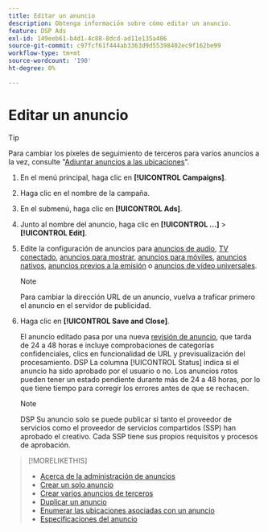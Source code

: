 ```yaml
---
title: Editar un anuncio
description: Obtenga información sobre cómo editar un anuncio.
feature: DSP Ads
exl-id: 149eeb61-b4d1-4c88-8dcd-ad11e135a486
source-git-commit: c97fcf61f444ab3363d9d55398402ec9f162be99
workflow-type: tm+mt
source-wordcount: '190'
ht-degree: 0%

---
```


# Editar un anuncio

>[!TIP]
>
>Para cambiar los píxeles de seguimiento de terceros para varios anuncios a la vez, consulte &quot;[Adjuntar anuncios a las ubicaciones](/help/dsp/campaign-management/ads/ad-attach-to-placement.md)&quot;.

1. En el menú principal, haga clic en **[!UICONTROL Campaigns]**.

1. Haga clic en el nombre de la campaña.

1. En el submenú, haga clic en **[!UICONTROL Ads]**.

1. Junto al nombre del anuncio, haga clic en **[!UICONTROL ...]** > **[!UICONTROL Edit]**.

1. Edite la configuración de anuncios para [anuncios de audio](ad-settings-audio.md), [TV conectado](ad-settings-connected-tv.md), [anuncios para mostrar](ad-settings-display.md), [anuncios para móviles](ad-settings-mobile.md), [anuncios nativos](ad-settings-native.md), [anuncios previos a la emisión](ad-settings-pre-roll.md) o [anuncios de vídeo universales](ad-settings-universal-video.md).

   >[!NOTE]
   >
   >Para cambiar la dirección URL de un anuncio, vuelva a traficar primero el anuncio en el servidor de publicidad.

1. Haga clic en **[!UICONTROL Save and Close]**.

   El anuncio editado pasa por una nueva [revisión de anuncio](ad-about.md), que tarda de 24 a 48 horas e incluye comprobaciones de categorías confidenciales, clics en funcionalidad de URL y previsualización del procesamiento. DSP La columna [!UICONTROL Status] indica si el anuncio ha sido aprobado por el usuario o no. Los anuncios rotos pueden tener un estado pendiente durante más de 24 a 48 horas, por lo que tiene tiempo para corregir los errores antes de que se rechacen.

   >[!NOTE]
   >
   >DSP Su anuncio solo se puede publicar si tanto el proveedor de servicios como el proveedor de servicios compartidos (SSP) han aprobado el creativo. Cada SSP tiene sus propios requisitos y procesos de aprobación.

>[!MORELIKETHIS]
>
>* [Acerca de la administración de anuncios](ad-about.md)
>* [Crear un solo anuncio](ad-create.md)
>* [Crear varios anuncios de terceros](ad-create-multiple.md)
>* [Duplicar un anuncio](ad-duplicate.md)
>* [Enumerar las ubicaciones asociadas con un anuncio](ad-list-placements.md)
>* [Especificaciones del anuncio](ad-specs.md)
